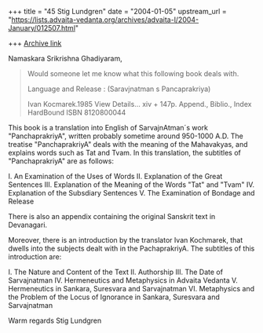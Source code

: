 +++
title = "45 Stig Lundgren"
date = "2004-01-05"
upstream_url = "https://lists.advaita-vedanta.org/archives/advaita-l/2004-January/012507.html"

+++
[Archive link](https://lists.advaita-vedanta.org/archives/advaita-l/2004-January/012507.html)

Namaskara Srikrishna Ghadiyaram,

> Would someone let me know what this following book
> deals with.
>
> Language and Release : (Saravjnatman s Pancaprakriya)
>
> Ivan Kocmarek.1985  View Details...
> xiv + 147p. Append., Biblio., Index
>   HardBound
> ISBN 8120800044
>

This book is a translation into English of SarvajnAtman´s work
"PanchaprakriyA", written probably sometime around 950-1000 A.D.
The treatise "PanchaprakriyA" deals with the meaning of the
Mahavakyas, and explains words such as Tat and Tvam. In this
translation, the subtitles of "PanchaprakriyA" are as follows:

I. An Examination of the Uses of Words
II. Explanation of the Great Sentences
III. Explanation of the Meaning of the Words "Tat" and "Tvam"
IV. Explanation of the Subsdiary Sentences
V. The Examination of Bondage and Release

There is also an appendix containing the original Sanskrit text
in Devanagari.

Moreover, there is an introduction by the translator Ivan
Kochmarek, that dwells into the subjects dealt with in the
PachaprakriyA. The subtitles of this introduction are:

I. The Nature and Content of the Text
II. Authorship
III. The Date of Sarvajnatman
IV. Hermeneutics and Metaphysics in Advaita Vedanta
V. Hermeneutics in Sankara, Suresvara and Sarvajnatman
VI. Metaphysics and the Problem of the Locus of Ignorance in
Sankara, Suresvara and Sarvajnatman


Warm regards
Stig Lundgren


